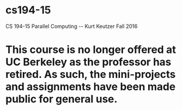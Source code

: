 # cs194-15
CS 194-15 Parallel Computing -- Kurt Keutzer Fall 2016

# This course is no longer offered at UC Berkeley as the professor has retired. As such, the mini-projects and assignments have been made public for general use.
